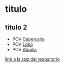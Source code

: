 # titulo
## titulo 2

- POV [Caperusita](./modulo1.md)
- POV [Lobo](./modulo2.md)
- POV [Abuela](./modulo2.md)

[link a la raiz del repositorio](https://github.com/jcarroyos-teaching/mi-primer-relato-hipermedia/)
